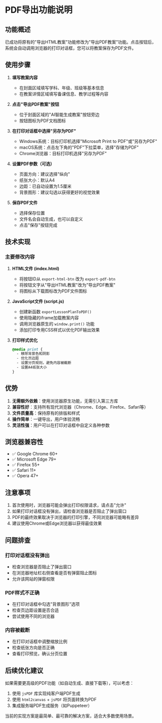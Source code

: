 # PDF导出功能说明

## 功能概述

已成功将原有的"导出HTML教案"功能修改为"导出PDF教案"功能。点击按钮后，系统会自动调用浏览器的打印对话框，您可以将教案保存为PDF文件。

## 使用步骤

1. **填写教案内容**
   - 在封面区域填写学科、年级、班级等基本信息
   - 在教案详情区域填写备课信息、教学过程等内容

2. **点击"导出PDF教案"按钮**
   - 位于封面区域的"AI智能生成教案"按钮旁边
   - 按钮图标为PDF文档图标

3. **在打印对话框中选择"另存为PDF"**
   - Windows系统：目标打印机选择"Microsoft Print to PDF"或"另存为PDF"
   - macOS系统：点击左下角的"PDF"下拉菜单，选择"存储为PDF"
   - Chrome浏览器：目标打印机选择"另存为PDF"

4. **设置PDF参数（可选）**
   - 页面方向：建议选择"纵向"
   - 纸张大小：默认A4
   - 边距：已自动设置为1.5厘米
   - 背景图形：建议勾选以获得更好的视觉效果

5. **保存PDF文件**
   - 选择保存位置
   - 文件名会自动生成，也可以自定义
   - 点击"保存"按钮完成

## 技术实现

### 主要修改内容

1. **HTML文件 (index.html)**
   - 将按钮ID从 `export-html-btn` 改为 `export-pdf-btn`
   - 将按钮文字从"导出HTML教案"改为"导出PDF教案"
   - 将图标从下载图标改为PDF文件图标

2. **JavaScript文件 (script.js)**
   - 创建新函数 `exportLessonPlanToPDF()`
   - 使用隐藏的iframe加载教案内容
   - 调用浏览器原生的 `window.print()` 功能
   - 添加打印专用CSS样式以优化PDF输出效果

3. **打印样式优化**
   ```css
   @media print {
     - 移除背景色和阴影
     - 优化页边距
     - 设置分页规则，避免内容被截断
     - 设置A4纸张大小
   }
   ```

## 优势

1. **无需额外依赖**：使用浏览器原生功能，无需引入第三方库
2. **兼容性好**：支持所有现代浏览器（Chrome、Edge、Firefox、Safari等）
3. **文件质量高**：保持原有的排版和样式
4. **操作简单**：一键导出，用户体验流畅
5. **灵活性强**：用户可以在打印对话框中自定义各种参数

## 浏览器兼容性

- ✅ Google Chrome 60+
- ✅ Microsoft Edge 79+
- ✅ Firefox 55+
- ✅ Safari 11+
- ✅ Opera 47+

## 注意事项

1. 首次使用时，浏览器可能会弹出打印权限请求，请点击"允许"
2. 如果打印对话框没有弹出，请检查浏览器是否阻止了弹出窗口
3. PDF的最终效果取决于浏览器的打印引擎，不同浏览器可能略有差异
4. 建议使用Chrome或Edge浏览器以获得最佳效果

## 问题排查

### 打印对话框没有弹出
- 检查浏览器是否阻止了弹出窗口
- 在浏览器地址栏右侧查看是否有弹窗阻止图标
- 允许该网站的弹窗权限

### PDF样式不正确
- 在打印对话框中勾选"背景图形"选项
- 检查页边距设置是否合适
- 尝试使用不同的浏览器

### 内容被截断
- 在打印对话框中调整缩放比例
- 检查纸张方向是否正确
- 查看打印预览，确认分页位置

## 后续优化建议

如果需要更高级的PDF功能（如自动生成、直接下载等），可以考虑：

1. 使用 `jsPDF` 库实现纯客户端PDF生成
2. 使用 `html2canvas` + `jsPDF` 将页面转换为PDF
3. 集成服务端PDF生成服务（如Puppeteer）

当前的实现方案是最简单、最可靠的解决方案，适合大多数使用场景。

